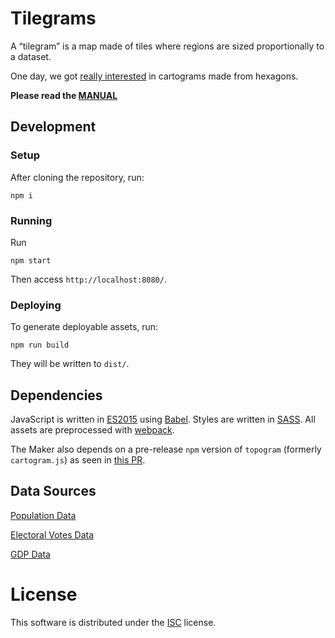 # Tilegrams

A “tilegram” is a map made of tiles
where regions are sized proportionally to a dataset.

One day, we got [really interested](https://twitter.com/pitchinc/status/765962981855199232)
in cartograms made from hexagons.

**Please read the [MANUAL](MANUAL.md)**

## Development

### Setup

After cloning the repository, run:

    npm i

### Running

Run

    npm start

Then access `http://localhost:8080/`.

### Deploying

To generate deployable assets, run:

    npm run build

They will be written to `dist/`.

## Dependencies

JavaScript is written in [ES2015](https://babeljs.io/docs/learn-es2015/)
using [Babel](https://babeljs.io/). Styles are written in
[SASS](http://sass-lang.com/). All assets are preprocessed with
[webpack](https://webpack.github.io/).

The Maker also depends on a pre-release `npm` version of `topogram`
(formerly `cartogram.js`) as seen in
[this PR](https://github.com/shawnbot/topogram/pull/26).

## Data Sources
[Population Data](http://factfinder.census.gov/faces/tableservices/jsf/pages/productview.xhtml?pid=PEP_2015_PEPANNRES&prodType=table)

[Electoral Votes Data](https://www.archives.gov/federal-register/electoral-college/allocation.html)

[GDP Data](http://www.bea.gov/itable/)

# License

This software is distributed under the [ISC](https://spdx.org/licenses/ISC.html)
license.
